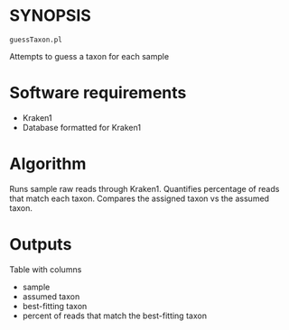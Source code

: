 # SYNOPSIS

`guessTaxon.pl`

Attempts to guess a taxon for each sample

# Software requirements

* Kraken1
* Database formatted for Kraken1

# Algorithm

Runs sample raw reads through Kraken1. Quantifies percentage of
reads that match each taxon.
Compares the assigned taxon vs the assumed taxon.

# Outputs

Table with columns

* sample
* assumed taxon
* best-fitting taxon
* percent of reads that match the best-fitting taxon


